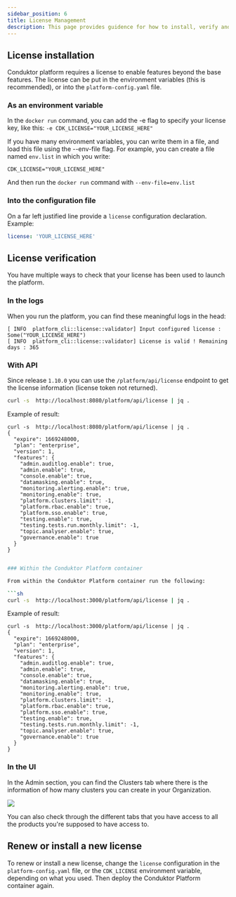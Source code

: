 ```yaml
---
sidebar_position: 6
title: License Management
description: This page provides guidence for how to install, verify and renew licenses for Conduktor Platform.
---
```


## License installation

Conduktor platform requires a license to enable features beyond the base features. The license can be put in the environment variables (this is recommended), or into the `platform-config.yaml` file.

### As an environment variable

In the `docker run` command, you can add the -e flag to specify your license key, like this:
`-e CDK_LICENSE="YOUR_LICENSE_HERE"`

If you have many environment variables, you can write them in a file, and load this file using the --env-file flag.
For example, you can create a file named `env.list` in which you write:

```
CDK_LICENSE="YOUR_LICENSE_HERE"
```

And then run the `docker run` command with `--env-file=env.list`

### Into the configuration file

On a far left justified line provide a `license` configuration declaration. Example:

```yaml
license: 'YOUR_LICENSE_HERE'
```

## License verification

You have multiple ways to check that your license has been used to launch the platform.

### In the logs

When you run the platform, you can find these meaningful logs in the head:

```
[ INFO  platform_cli::license::validator] Input configured license : Some("YOUR_LICENSE_HERE")
[ INFO  platform_cli::license::validator] License is valid ! Remaining days : 365
```

### With API

Since release `1.10.0` you can use the `/platform/api/license` endpoint to get the license information (license token not returned).
```sh
curl -s  http://localhost:8080/platform/api/license | jq .
```
Example of result:

```
curl -s  http://localhost:8080/platform/api/license | jq .
{
  "expire": 1669248000,
  "plan": "enterprise",
  "version": 1,
  "features": {
    "admin.auditlog.enable": true,
    "admin.enable": true,
    "console.enable": true,
    "datamasking.enable": true,
    "monitoring.alerting.enable": true,
    "monitoring.enable": true,
    "platform.clusters.limit": -1,
    "platform.rbac.enable": true,
    "platform.sso.enable": true,
    "testing.enable": true,
    "testing.tests.run.monthly.limit": -1,
    "topic.analyser.enable": true,
    "governance.enable": true
  }
}
```

```bash

### Within the Conduktor Platform container

From within the Conduktor Platform container run the following:

```sh
curl -s  http://localhost:3000/platform/api/license | jq .
```

Example of result:

```
curl -s  http://localhost:3000/platform/api/license | jq .
{
  "expire": 1669248000,
  "plan": "enterprise",
  "version": 1,
  "features": {
    "admin.auditlog.enable": true,
    "admin.enable": true,
    "console.enable": true,
    "datamasking.enable": true,
    "monitoring.alerting.enable": true,
    "monitoring.enable": true,
    "platform.clusters.limit": -1,
    "platform.rbac.enable": true,
    "platform.sso.enable": true,
    "testing.enable": true,
    "testing.tests.run.monthly.limit": -1,
    "topic.analyser.enable": true,
    "governance.enable": true
  }
}
```

### In the UI

In the Admin section, you can find the Clusters tab where there is the information of how many clusters you can create in your Organization.

![](https://user-images.githubusercontent.com/112936799/212074277-4e015325-bd98-4f2a-be89-b8828be3eee1.png)

You can also check through the different tabs that you have access to all the products you're supposed to have access to.

## Renew or install a new license

To renew or install a new license, change the `license` configuration in the `platform-config.yaml` file, or the `CDK_LICENSE` environment variable, depending on what you used. Then deploy the Conduktor Platform container again.
